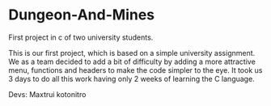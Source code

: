 # Dungeon-And-Mines
First project in c of two university students. 

This is our first project, which is based on a simple university assignment. We as a team decided to add a bit of difficulty by adding a more attractive menu, functions and headers to make the code simpler to the eye. It took us 3 days to do all this work having only 2 weeks of learning the C language.

Devs:
Maxtrui
kotonitro
